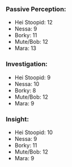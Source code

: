 ### Passive Perception: ###
- Hei Stoopid: 12
- Nessa: 9
- Borky: 11
- Mute/Bob: 12
- Mara: 13

### Investigation: ###
- Hei Stoopid: 9
- Nessa: 10
- Borky: 8
- Mute/Bob: 12
- Mara: 9

### Insight: ###
- Hei Stoopid: 10
- Nessa: 9
- Borky: 11
- Mute/Bob: 12
- Mara: 9
